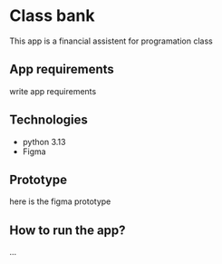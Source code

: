 # Class bank

This app is a financial assistent for programation class

## App requirements

write app requirements


## Technologies
- python 3.13
- Figma

## Prototype

here is the figma prototype

## How to run the app?
...